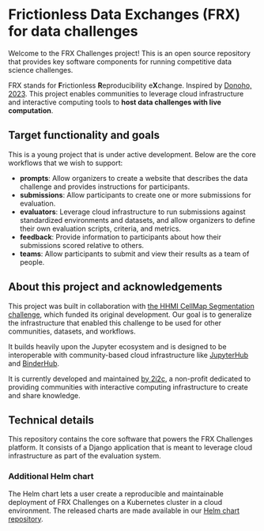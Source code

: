 # Frictionless Data Exchanges (FRX) for data challenges

Welcome to the FRX Challenges project! This is an open source repository that provides key software components for running competitive data science challenges.

FRX stands for **F**rictionless **R**eproducibility e**X**change. Inspired by [Donoho, 2023](https://doi.org/10.48550/arXiv.2310.00865). This project enables communities to leverage cloud infrastructure and interactive computing tools to **host data challenges with live computation**.

## Target functionality and goals

This is a young project that is under active development.
Below are the core workflows that we wish to support:

- **prompts**: Allow organizers to create a website that describes the data challenge and provides instructions for participants.
- **submissions**: Allow participants to create one or more submissions for evaluation.
- **evaluators**: Leverage cloud infrastructure to run submissions against standardized environments and datasets, and allow organizers to define their own evaluation scripts, criteria, and metrics.
- **feedback**: Provide information to participants about how their submissions scored relative to others.
- **teams**: Allow participants to submit and view their results as a team of people.

## About this project and acknowledgements

This project was built in collaboration with [the HHMI CellMap Segmentation challenge](https://cellmapchallenge.janelia.org/), which funded its original development.
Our goal is to generalize the infrastructure that enabled this challenge to be used for other communities, datasets, and workflows.

It builds heavily upon the Jupyter ecosystem and is designed to be interoperable with community-based cloud infrastructure like [JupyterHub](https://jupyterhub.readthedocs.io) and [BinderHub](https://binderhub.readthedocs.io).

It is currently developed and maintained [by 2i2c](https://2i2c.org), a non-profit dedicated to providing communities with interactive computing infrastructure to create and share knowledge.

## Technical details

This repository contains the core software that powers the FRX Challenges platform.
It consists of a Django application that is meant to leverage cloud infrastructure as part of the evaluation system.

### Additional Helm chart

The Helm chart lets a user create a reproducible and maintainable
deployment of FRX Challenges on a Kubernetes cluster in a cloud environment. The
released charts are made available in our [Helm chart
repository](https://2i2c.org/frx-challenges-helm-chart).
